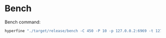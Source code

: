 # Bench

Bench command:
```sh
hyperfine "./target/release/bench -C 450 -P 10 -p 127.0.0.2:6969 -t 127.0.0.2:5252 -s 10 bench" --runs=15 --warmup 1 --prepare="sleep 0.5" -n "some name"
```
